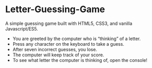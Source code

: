 # Letter-Guessing-Game
A simple guessing game built with HTML5, CSS3, and vanilla Javascript/ES5.

* You are greeted by the computer who is “thinking” of a letter. 
* Press any character on the keyboard to take a guess. 
* After seven incorrect guesses, you lose. 
* The computer will keep track of your score.
* To see what letter the computer is thinking of, open the console!
